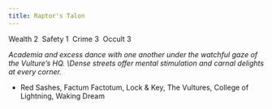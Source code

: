 ```yaml
---
title: Raptor's Talon
---
```


Wealth 2  Safety 1  Crime 3  Occult 3

*Academia and excess dance with one another under the watchful gaze of the Vulture’s HQ. \Dense streets offer mental stimulation and carnal delights at every corner.*
- Red Sashes, Factum Factotum, Lock & Key, The Vultures, College of Lightning, Waking Dream 